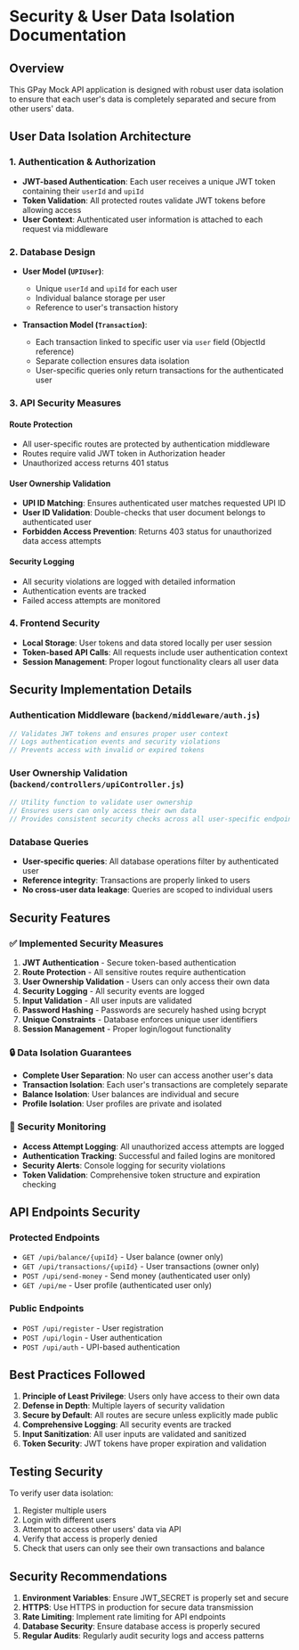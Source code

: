 # Security & User Data Isolation Documentation

## Overview
This GPay Mock API application is designed with robust user data isolation to ensure that each user's data is completely separated and secure from other users' data.

## User Data Isolation Architecture

### 1. Authentication & Authorization
- **JWT-based Authentication**: Each user receives a unique JWT token containing their `userId` and `upiId`
- **Token Validation**: All protected routes validate JWT tokens before allowing access
- **User Context**: Authenticated user information is attached to each request via middleware

### 2. Database Design
- **User Model (`UPIUser`)**:
  - Unique `userId` and `upiId` for each user
  - Individual balance storage per user
  - Reference to user's transaction history

- **Transaction Model (`Transaction`)**:
  - Each transaction linked to specific user via `user` field (ObjectId reference)
  - Separate collection ensures data isolation
  - User-specific queries only return transactions for the authenticated user

### 3. API Security Measures

#### Route Protection
- All user-specific routes are protected by authentication middleware
- Routes require valid JWT token in Authorization header
- Unauthorized access returns 401 status

#### User Ownership Validation
- **UPI ID Matching**: Ensures authenticated user matches requested UPI ID
- **User ID Validation**: Double-checks that user document belongs to authenticated user
- **Forbidden Access Prevention**: Returns 403 status for unauthorized data access attempts

#### Security Logging
- All security violations are logged with detailed information
- Authentication events are tracked
- Failed access attempts are monitored

### 4. Frontend Security
- **Local Storage**: User tokens and data stored locally per user session
- **Token-based API Calls**: All requests include user authentication context
- **Session Management**: Proper logout functionality clears all user data

## Security Implementation Details

### Authentication Middleware (`backend/middleware/auth.js`)
```javascript
// Validates JWT tokens and ensures proper user context
// Logs authentication events and security violations
// Prevents access with invalid or expired tokens
```

### User Ownership Validation (`backend/controllers/upiController.js`)
```javascript
// Utility function to validate user ownership
// Ensures users can only access their own data
// Provides consistent security checks across all user-specific endpoints
```

### Database Queries
- **User-specific queries**: All database operations filter by authenticated user
- **Reference integrity**: Transactions are properly linked to users
- **No cross-user data leakage**: Queries are scoped to individual users

## Security Features

### ✅ Implemented Security Measures
1. **JWT Authentication** - Secure token-based authentication
2. **Route Protection** - All sensitive routes require authentication
3. **User Ownership Validation** - Users can only access their own data
4. **Security Logging** - All security events are logged
5. **Input Validation** - All user inputs are validated
6. **Password Hashing** - Passwords are securely hashed using bcrypt
7. **Unique Constraints** - Database enforces unique user identifiers
8. **Session Management** - Proper login/logout functionality

### 🔒 Data Isolation Guarantees
- **Complete User Separation**: No user can access another user's data
- **Transaction Isolation**: Each user's transactions are completely separate
- **Balance Isolation**: User balances are individual and secure
- **Profile Isolation**: User profiles are private and isolated

### 🚨 Security Monitoring
- **Access Attempt Logging**: All unauthorized access attempts are logged
- **Authentication Tracking**: Successful and failed logins are monitored
- **Security Alerts**: Console logging for security violations
- **Token Validation**: Comprehensive token structure and expiration checking

## API Endpoints Security

### Protected Endpoints
- `GET /upi/balance/{upiId}` - User balance (owner only)
- `GET /upi/transactions/{upiId}` - User transactions (owner only)
- `POST /upi/send-money` - Send money (authenticated user only)
- `GET /upi/me` - User profile (authenticated user only)

### Public Endpoints
- `POST /upi/register` - User registration
- `POST /upi/login` - User authentication
- `POST /upi/auth` - UPI-based authentication

## Best Practices Followed

1. **Principle of Least Privilege**: Users only have access to their own data
2. **Defense in Depth**: Multiple layers of security validation
3. **Secure by Default**: All routes are secure unless explicitly made public
4. **Comprehensive Logging**: All security events are tracked
5. **Input Sanitization**: All user inputs are validated and sanitized
6. **Token Security**: JWT tokens have proper expiration and validation

## Testing Security

To verify user data isolation:
1. Register multiple users
2. Login with different users
3. Attempt to access other users' data via API
4. Verify that access is properly denied
5. Check that users can only see their own transactions and balance

## Security Recommendations

1. **Environment Variables**: Ensure JWT_SECRET is properly set and secure
2. **HTTPS**: Use HTTPS in production for secure data transmission
3. **Rate Limiting**: Implement rate limiting for API endpoints
4. **Database Security**: Ensure database access is properly secured
5. **Regular Audits**: Regularly audit security logs and access patterns 
